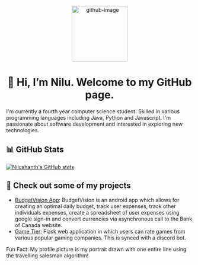 <!---
nilu-t/nilu-t is a ✨ special ✨ repository because its `README.md` (this file) appears on your GitHub profile.
You can click the Preview link to take a look at your changes.

- 👀 I’m interested in ...
- 🌱 I’m currently learning ...
- 💞️ I’m looking to collaborate on ...
- 📫 How to reach me ...
--->

<p align="center">
  <img src="https://media.giphy.com/media/KzJkzjggfGN5Py6nkT/giphy.gif" alt="github-image" width="150" height="150">
</p>
<h1 align="center">👋 Hi, I’m Nilu. Welcome to my GitHub page.</h1>

I'm currently a fourth year computer science student. Skilled in various programming languages including Java, Python and Javascript. I'm passionate about software development and interested in exploring new technologies.


## 📊 GitHub Stats
[![Nilushanth's GitHub stats](https://github-readme-stats.vercel.app/api?username=nilu-t&count_private=true&show_icons=true&theme=radical)](https://github.com/nilu-t)

## 🚀 Check out some of my projects
* [BudgetVision App](https://github.com/nilu-t/BudgetVision-App): BudgetVision is an android app which allows for creating an optimal daily budget, track user expenses, track other individuals expenses, create a spreadsheet of user expenses using google sign-in and convert currencies via asynchronous call to the Bank of Canada website.
* [Game Tier](https://github.com/nilu-t/game-tier): Flask web application in which users can rate games from various popular gaming companies. This is synced with a discord bot.

Fun Fact: My profile picture is my portrait drawn with one entire line using the travelling salesman algorithm! 
